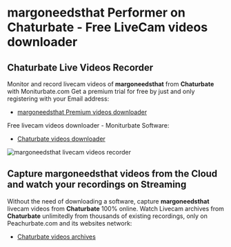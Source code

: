 # margoneedsthat Performer on Chaturbate - Free LiveCam videos downloader

## Chaturbate Live Videos Recorder

Monitor and record livecam videos of **margoneedsthat** from **Chaturbate** with Moniturbate.com
Get a premium trial for free by just and only registering with your Email address:
* [margoneedsthat Premium videos downloader](https://moniturbate.com/request-demo-licence-key.html)

Free livecam videos downloader - Moniturbate Software:
* [Chaturbate videos downloader](https://moniturbate.com/moniturbate-download-software.html)

![margoneedsthat livecam videos recorder](https://peachurnet.com/templates/moniturbate-software.png)


## Capture margoneedsthat videos from the Cloud and watch your recordings on Streaming

Without the need of downloading a software, capture **margoneedsthat** livecam videos from **Chaturbate** 100% online.
Watch Livecam archives from **Chaturbate** unlimitedly from thousands of existing recordings, only on Peachurbate.com and its websites network:
* [Chaturbate videos archives](https://peachurnet.com/)